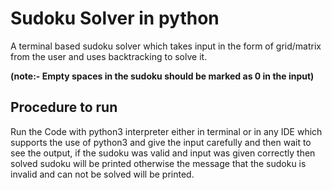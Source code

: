 # Sudoku Solver in python
A terminal based sudoku solver which takes input in the form of grid/matrix from the user and uses backtracking to solve it.
 
**(note:- Empty spaces in the sudoku should be marked as 0 in the input)**

## Procedure to run
Run the Code with python3 interpreter either in terminal or in any IDE which supports the use of python3 and give the input carefully and then wait to see the output, if the sudoku was valid and input was given correctly then solved sudoku will be printed otherwise the message that the sudoku is invalid and can not be solved will be printed.
